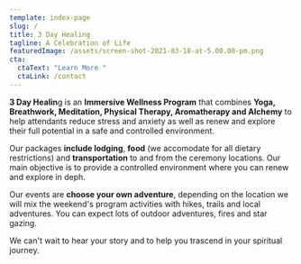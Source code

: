 ```yaml
---
template: index-page
slug: /
title: 3 Day Healing
tagline: A Celebration of Life
featuredImage: /assets/screen-shot-2021-03-18-at-5.00.00-pm.png
cta:
  ctaText: "Learn More "
  ctaLink: /contact
---
```

**3 Day Healin**g is an **Immersive Wellness Program** that combines **Yoga, Breathwork, Meditation, Physical Therapy, Aromatherapy and Alchemy** to help attendants reduce stress and anxiety as well as renew and explore their full potential in a safe and controlled environment.

Our packages **include lodging**, **food** (we accomodate for all dietary restrictions) and **transportation** to and from the ceremony locations. Our main objective is to provide a controlled environment where you can renew and explore in deph. 

Our events are **choose your own adventure**, depending on the location we will mix the weekend's program activities with hikes, trails and local adventures. You can expect lots of outdoor adventures, fires and star gazing. 

We can't wait to hear your story and to help you trascend in your spiritual journey.